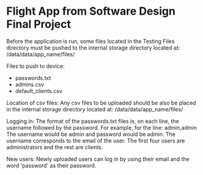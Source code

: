 # Flight App from Software Design Final Project

Before the application is run, some files located in the Testing Files directory must be 
pushed to the internal storage directory located at:
/data/data/app_name/files/

Files to push to device:
- passwords.txt
- admins.csv
- default_clients.csv

Location of csv files:
Any csv files to be uploaded should be also be placed in the internal storage 
directory located at:
/data/data/app_name/files/

Logging in:
The format of the passwords.txt files is, on each line, the username followed by
the password.
For example, for the line:
admin,admin
The username would be admin and password would be admin.
The username corresponds to the email of the user.
The first four users are administrators and the rest are clients.

New users:
Newly uploaded users can log in by using their email and the word 'password' as
their password. 

